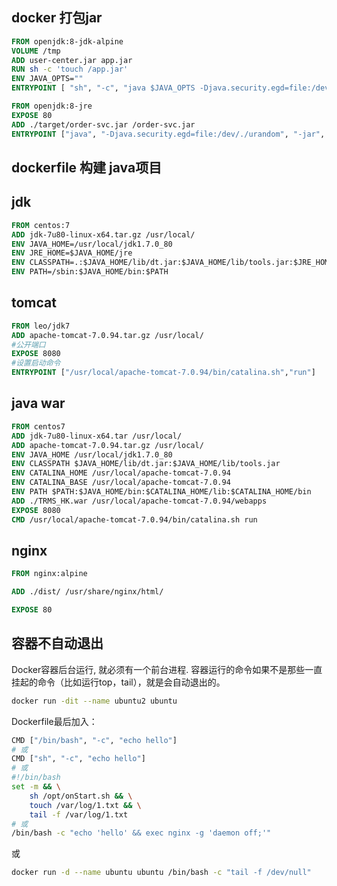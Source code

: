 
## docker 打包jar

``` Dockerfile
FROM openjdk:8-jdk-alpine
VOLUME /tmp
ADD user-center.jar app.jar
RUN sh -c 'touch /app.jar'
ENV JAVA_OPTS=""
ENTRYPOINT [ "sh", "-c", "java $JAVA_OPTS -Djava.security.egd=file:/dev/./urandom -jar /app.jar" ]
```

```Dockerfile
FROM openjdk:8-jre
EXPOSE 80
ADD ./target/order-svc.jar /order-svc.jar
ENTRYPOINT ["java", "-Djava.security.egd=file:/dev/./urandom", "-jar", "/order-svc.jar"]
```

## dockerfile 构建 java项目

## jdk

``` Dockerfile
FROM centos:7
ADD jdk-7u80-linux-x64.tar.gz /usr/local/
ENV JAVA_HOME=/usr/local/jdk1.7.0_80
ENV JRE_HOME=$JAVA_HOME/jre
ENV CLASSPATH=.:$JAVA_HOME/lib/dt.jar:$JAVA_HOME/lib/tools.jar:$JRE_HOME/lib:$CLASSPATH
ENV PATH=/sbin:$JAVA_HOME/bin:$PATH
```

## tomcat

``` Dockerfile
FROM leo/jdk7
ADD apache-tomcat-7.0.94.tar.gz /usr/local/
#公开端口
EXPOSE 8080
#设置启动命令
ENTRYPOINT ["/usr/local/apache-tomcat-7.0.94/bin/catalina.sh","run"]

```

## java war

``` Dockerfile
FROM centos7
ADD jdk-7u80-linux-x64.tar /usr/local/
ADD apache-tomcat-7.0.94.tar.gz /usr/local/
ENV JAVA_HOME /usr/local/jdk1.7.0_80
ENV CLASSPATH $JAVA_HOME/lib/dt.jar:$JAVA_HOME/lib/tools.jar
ENV CATALINA_HOME /usr/local/apache-tomcat-7.0.94
ENV CATALINA_BASE /usr/local/apache-tomcat-7.0.94
ENV PATH $PATH:$JAVA_HOME/bin:$CATALINA_HOME/lib:$CATALINA_HOME/bin
ADD ./TRMS_HK.war /usr/local/apache-tomcat-7.0.94/webapps
EXPOSE 8080
CMD /usr/local/apache-tomcat-7.0.94/bin/catalina.sh run

```

## nginx

``` Dockerfile
FROM nginx:alpine

ADD ./dist/ /usr/share/nginx/html/

EXPOSE 80

```

## 容器不自动退出

Docker容器后台运行, 就必须有一个前台进程. 容器运行的命令如果不是那些一直挂起的命令（比如运行top，tail），就是会自动退出的。

``` bash
docker run -dit --name ubuntu2 ubuntu
```

Dockerfile最后加入：

``` bash
CMD ["/bin/bash", "-c", "echo hello"]
# 或
CMD ["sh", "-c", "echo hello"]
# 或
#!/bin/bash
set -m && \
    sh /opt/onStart.sh && \
    touch /var/log/1.txt && \
    tail -f /var/log/1.txt
# 或
/bin/bash -c "echo 'hello' && exec nginx -g 'daemon off;'"
```

或

``` bash
docker run -d --name ubuntu ubuntu /bin/bash -c "tail -f /dev/null"
```
